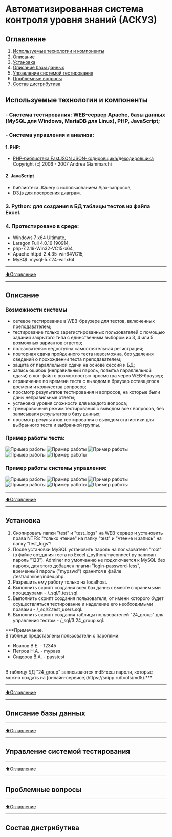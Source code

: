 # Автоматизированная система контроля уровня знаний (АСКУЗ)
## Оглавление
1. [Используемые технологии и компоненты](#Используемые-технологии-и-компоненты)
2. [Описание](#Описание)
3. [Установка](#Установка)
3. [Описание базы данных](#Описание-базы-данных)
4. [Управление системой тестирования](#Управление-системой-тестированияа)
5. [Проблемные вопросы](#Проблемные-вопросы)
6. [Состав дистрибутива](#Состав-дистрибутива)
## Используемые технологии и компоненты
### - Система тестирования: WEB-сервер Apache, базы данных (MySQL для Windows, MariaDB для Linux), PHP, JavaScript;
### - Система управления и анализа:
#### 1. PHP:
- [PHP-библиотека FastJSON JSON-кодировщика/декодировщика](http://pear.php.net/pepr/pepr-proposal-show.php?id=198)
Copyright (c) 2006 - 2007 Andrea Giammarchi
#### 2. JavaScript
 - библиотека JQuery с использованием Ajax-запросов,
 - [D3.js для построения диаграм](https://d3js.org/).
### 3. Python: для создания в БД таблицы тестов из файла Excel.
### 4. Протестировано в среде:
- Windows 7 x64 Ultimate,
- Laragon Full 4.0.16 190914,
- php-7.2.19-Win32-VC15-x64,
- Apache httpd-2.4.35-win64VC15,
- MySQL mysql-5.7.24-winx64 
____
[:arrow_up:Оглавление](#Оглавление)
____
## Описание
### Возможности системы
- сетевое тестирование в WEB-браузере для тестов, включенных преподавателем;
- тестирование только зарегистированных пользователей с помощью заданий закрытого типа с единственным выбором из 3, 4 или 5 возможных вариантов ответов;
- пользователям недоступна самостоятельная регистрация;
- повторная сдача пройденного теста невозможна, без удаления сведений о прохождении теста преподавателем;
- защита от параллельной сдачи на основе сессий и БД;
- запись ошибок (неправильный пароль, попытка параллельной сдачи) в лог-файл с возможностью просмотра через WEB-браузер;
- ограничение по времени теста с выводом в браузер оставщегося времени и количества вопросов;
- просмотр результатов тестирования и вопросов, на которые были даны неправильные ответы;
- установка уровня сложности для каждого вопроса;
- тренировочный режим тестирования с выводом всех вопросов, без записываия результатов в базу данных;
- просмотр результатов тестирования с выводом статистики для выбранного теста и выбранной группы.
### Пример работы теста:
![Пример работы](/_jpg/12.jpg)
![Пример работы](/_jpg/13.jpg)
![Пример работы](/_jpg/14.jpg)
![Пример работы](/_jpg/15.jpg)
![Пример работы](/_jpg/18.jpg)

### Пример работы системы управления:
![Пример работы](/_jpg/10.jpg)
![Пример работы](/_jpg/11.jpg)
![Пример работы](/_jpg/19.jpg)
![Пример работы](/_jpg/20.jpg)
![Пример работы](/_jpg/21.jpg)
![Пример работы](/_jpg/22.jpg)
____
[:arrow_up:Оглавление](#Оглавление)
____


## Установка
1. Скопировать папки "test" и "test_logs" на WEB-сервер и установить права NTFS:
	"только чтение" на папку "test" и "чтение и запись" на папку "test_logs"!
2. После установки MySQL установить пароль на пользователя "root" (в файле создания теста из Excel /_python/myconnect.py записан пароль "123").
	Adminer по умолчанию не подключается к MySQL без пароля, для этого добавлен плагин 
	"login-password-less", временный пароль ("mypswd") хранится в файле /test/adminer/index.php.
3. Разрешить ему работу только на localhost.
4. Выполнить скрипт создания всех баз данных вместе с хранимыми процедурами - /_sql/1.test.sql.
5. Выполнить скрипт создания пользователя, от имени которого будет осуществляться тестирование и наделение его необходимыми правами - /_sql/2.test_users.sql.
6. Выполнить скрипт создания таблицы пользователей "24_group" для управления тестом - /_sql/3.24_group.sql.

***Примечание.
<br>
В таблице представлены пользователи с паролями:
- Иванов В.Е. - 12345
- Петров Н.А. - mypass
- Сидоров В.А. - passtest
<br>
В таблицу БД "24_group" записываются md5-хеш пароли, которые можно создать на [онлайн-сервисе](https://snipp.ru/tools/md5).***

	
____
[:arrow_up:Оглавление](#Оглавление)
____
## Описание базы данных

____
[:arrow_up:Оглавление](#Оглавление)
____
## Управление системой тестирования

____
[:arrow_up:Оглавление](#Оглавление)
____
## Проблемные вопросы

____
[:arrow_up:Оглавление](#Оглавление)
____
## Состав дистрибутива
